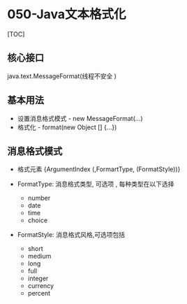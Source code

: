 # 050-Java文本格式化

[TOC]

## 核心接口

java.text.MessageFormat(线程不安全 )

## 基本用法

- 设置消息格式模式 - new MessageFormat(...)
- 格式化 - format(new Object [] {...})

## 消息格式模式

- 格式元素 {ArgumentIndex (,FormartType, (FormatStyle))}

- FormatType: 消息格式类型, 可选项 , 每种类型在以下选择

  - number
  - date
  - time
  - choice

- FormatStyle: 消息格式风格,可选项包括

  - short
  - medium
  - long
  - full
  - integer
  - currency
  - percent

  